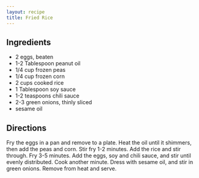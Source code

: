 ```yaml
---
layout: recipe
title: Fried Rice
---
```


## Ingredients

* 2 eggs, beaten
* 1-2 Tablespoon peanut oil
* 1/4 cup frozen peas
* 1/4 cup frozen corn
* 2 cups cooked rice
* 1 Tablespoon soy sauce
* 1-2 teaspoons chili sauce
* 2-3 green onions, thinly sliced
* sesame oil

## Directions

Fry the eggs in a pan and remove to a plate. Heat the oil until it
shimmers, then add the peas and corn. Stir fry 1-2 minutes. Add the rice
and stir through. Fry 3-5 minutes. Add the eggs, soy and chili sauce,
and stir until evenly distributed. Cook another minute. Dress with
sesame oil, and stir in green onions. Remove from heat and serve.

